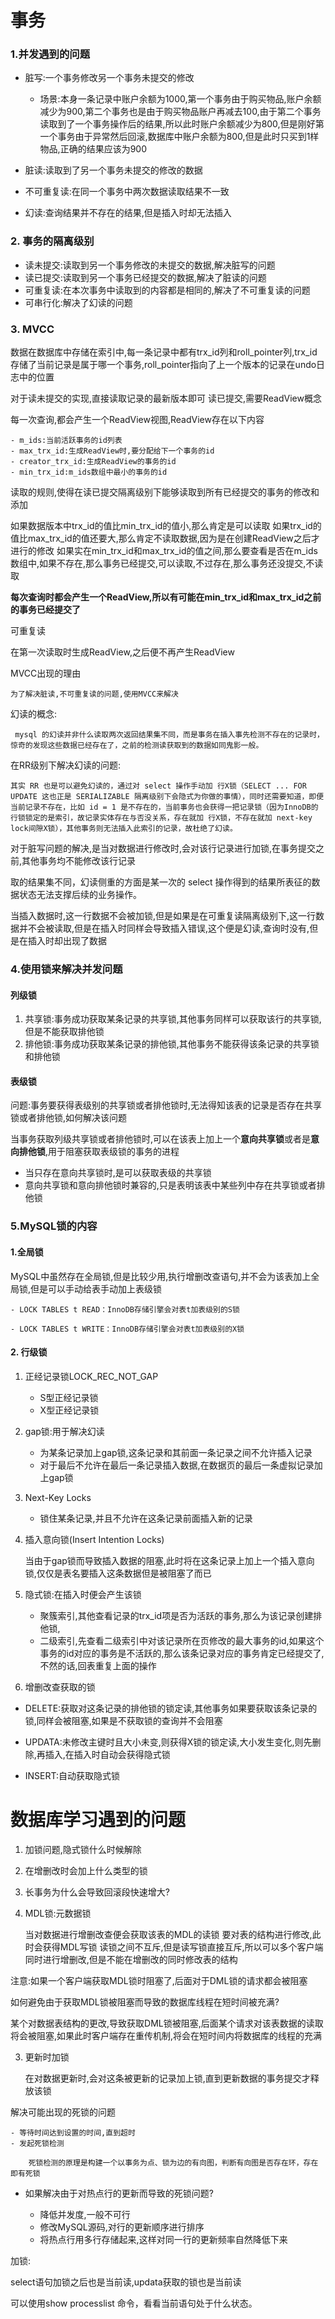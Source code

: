 # 事务

### 1.并发遇到的问题

- 脏写:一个事务修改另一个事务未提交的修改

	- 场景:本身一条记录中账户余额为1000,第一个事务由于购买物品,账户余额减少为900,第二个事务也是由于购买物品账户再减去100,由于第二个事务读取到了一个事务操作后的结果,所以此时账户余额减少为800,但是刚好第一个事务由于异常然后回滚,数据库中账户余额为800,但是此时只买到1样物品,正确的结果应该为900
- 脏读:读取到了另一个事务未提交的修改的数据
- 不可重复读:在同一个事务中两次数据读取结果不一致
- 幻读:查询结果并不存在的结果,但是插入时却无法插入

### 2. 事务的隔离级别

 - 读未提交:读取到另一个事务修改的未提交的数据,解决脏写的问题
 - 读已提交:读取到另一个事务已经提交的数据,解决了脏读的问题
 - 可重复读:在本次事务中读取到的内容都是相同的,解决了不可重复读的问题
 - 可串行化:解决了幻读的问题

### 3. MVCC

数据在数据库中存储在索引中,每一条记录中都有trx_id列和roll_pointer列,trx_id存储了当前记录是属于哪一个事务,roll_pointer指向了上一个版本的记录在undo日志中的位置

对于读未提交的实现,直接读取记录的最新版本即可
读已提交,需要ReadView概念

每一次查询,都会产生一个ReadView视图,ReadView存在以下内容

	- m_ids:当前活跃事务的id列表
	- max_trx_id:生成ReadView时,要分配给下一个事务的id
	- creator_trx_id:生成ReadView的事务的id
	- min_trx_id:m_ids数组中最小的事务的id

读取的规则,使得在读已提交隔离级别下能够读取到所有已经提交的事务的修改和添加

如果数据版本中trx_id的值比min_trx_id的值小,那么肯定是可以读取
如果trx_id的值比max_trx_id的值还要大,那么肯定不读取数据,因为是在创建ReadView之后才进行的修改
如果实在min_trx_id和max_trx_id的值之间,那么要查看是否在m_ids数组中,如果不存在,那么事务已经提交,可以读取,不过存在,那么事务还没提交,不读取

**每次查询时都会产生一个ReadView,所以有可能在min_trx_id和max_trx_id之前的事务已经提交了**



可重复读

在第一次读取时生成ReadView,之后便不再产生ReadView

MVCC出现的理由

	为了解决脏读,不可重复读的问题,使用MVCC来解决

幻读的概念:

	 mysql 的幻读并非什么读取两次返回结果集不同，而是事务在插入事先检测不存在的记录时，惊奇的发现这些数据已经存在了，之前的检测读获取到的数据如同鬼影一般。

在RR级别下解决幻读的问题:

```text
其实 RR 也是可以避免幻读的，通过对 select 操作手动加 行X锁（SELECT ... FOR UPDATE 这也正是 SERIALIZABLE 隔离级别下会隐式为你做的事情），同时还需要知道，即便当前记录不存在，比如 id = 1 是不存在的，当前事务也会获得一把记录锁（因为InnoDB的行锁锁定的是索引，故记录实体存在与否没关系，存在就加 行X锁，不存在就加 next-key lock间隙X锁），其他事务则无法插入此索引的记录，故杜绝了幻读。
```

对于脏写问题的解决,是当对数据进行修改时,会对该行记录进行加锁,在事务提交之前,其他事务均不能修改该行记录


取的结果集不同，幻读侧重的方面是某一次的 select 操作得到的结果所表征的数据状态无法支撑后续的业务操作。


当插入数据时,这一行数据不会被加锁,但是如果是在可重复读隔离级别下,这一行数据并不会被读取,但是在插入时同样会导致插入错误,这个便是幻读,查询时没有,但是在插入时却出现了数据

### 4.使用锁来解决并发问题



#### 列级锁

1. 共享锁:事务成功获取某条记录的共享锁,其他事务同样可以获取该行的共享锁,但是不能获取排他锁
2. 排他锁:事务成功获取某条记录的排他锁,其他事务不能获得该条记录的共享锁和排他锁

#### 表级锁

问题:事务要获得表级别的共享锁或者排他锁时,无法得知该表的记录是否存在共享锁或者排他锁,如何解决该问题

当事务获取列级共享锁或者排他锁时,可以在该表上加上一个**意向共享锁**或者是**意向排他锁**,用于阻塞获取表级锁的事务的进程

- 当只存在意向共享锁时,是可以获取表级的共享锁
- 意向共享锁和意向排他锁时兼容的,只是表明该表中某些列中存在共享锁或者排他锁

### 5.MySQL锁的内容

#### 1.全局锁

 MySQL中虽然存在全局锁,但是比较少用,执行增删改查语句,并不会为该表加上全局锁,但是可以手动给表手动加上表级锁

	- LOCK TABLES t READ：InnoDB存储引擎会对表t加表级别的S锁
	
	- LOCK TABLES t WRITE：InnoDB存储引擎会对表t加表级别的X锁

#### 2. 行级锁

1. 正经记录锁LOCK_REC_NOT_GAP	

	- S型正经记录锁
	- X型正经记录锁

2. gap锁:用于解决幻读

	- 为某条记录加上gap锁,这条记录和其前面一条记录之间不允许插入记录
	- 对于最后不允许在最后一条记录插入数据,在数据页的最后一条虚拟记录加上gap锁

3. Next-Key Locks

	- 锁住某条记录,并且不允许在这条记录前面插入新的记录

4. 插入意向锁(Insert Intention Locks)

	当由于gap锁而导致插入数据的阻塞,此时将在这条记录上加上一个插入意向锁,仅仅是表名要插入这条数据但是被阻塞了而已

5. 隐式锁:在插入时便会产生该锁

	- 聚簇索引,其他查看记录的trx_id项是否为活跃的事务,那么为该记录创建排他锁,
	- 二级索引,先查看二级索引中对该记录所在页修改的最大事务的id,如果这个事务的id对应的事务是不活跃的,那么该条记录对应的事务肯定已经提交了,不然的话,回表重复上面的操作


6. 增删改查获取的锁

- DELETE:获取对这条记录的排他锁的锁定读,其他事务如果要获取该条记录的锁,同样会被阻塞,如果是不获取锁的查询并不会阻塞

- UPDATA:未修改主键时且大小未变,则获得X锁的锁定读,大小发生变化,则先删除,再插入,在插入时自动会获得隐式锁

- INSERT:自动获取隐式锁

  

# 数据库学习遇到的问题 #

1. 加锁问题,隐式锁什么时候解除
2. 在增删改时会加上什么类型的锁

1. 长事务为什么会导致回滚段快速增大?

2. MDL锁:元数据锁

	当对数据进行增删改查便会获取该表的MDL的读锁
	要对表的结构进行修改,此时会获得MDL写锁
	读锁之间不互斥,但是读写锁直接互斥,所以可以多个客户端同时进行增删改,但是不能在增删改的同时修改表的结构

注意:如果一个客户端获取MDL锁时阻塞了,后面对于DML锁的请求都会被阻塞

如何避免由于获取MDL锁被阻塞而导致的数据库线程在短时间被充满?

某个对数据表结构的更改,导致获取DML锁被阻塞,后面某个请求对该表数据的读取将会被阻塞,如果此时客户端存在重传机制,将会在短时间内将数据库的线程的充满


3. 更新时加锁

	在对数据更新时,会对这条被更新的记录加上锁,直到更新数据的事务提交才释放该锁


解决可能出现的死锁的问题

	- 等待时间达到设置的时间,直到超时
	- 发起死锁检测
	
		死锁检测的原理是构建一个以事务为点、锁为边的有向图，判断有向图是否存在环，存在即有死锁

- 如果解决由于对热点行的更新而导致的死锁问题?

	- 降低并发度,一般不可行
	- 修改MySQL源码,对行的更新顺序进行排序
	- 将热点行用多行存储起来,这样对同一行的更新频率自然降低下来


加锁:

select语句加锁之后也是当前读,updata获取的锁也是当前读


可以使用show processlist 命令，看看当前语句处于什么状态。





